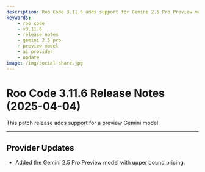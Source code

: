 ```yaml
---
description: Roo Code 3.11.6 adds support for Gemini 2.5 Pro Preview model with upper bound pricing for enhanced AI capabilities.
keywords:
    - roo code
    - v3.11.6
    - release notes
    - gemini 2.5 pro
    - preview model
    - ai provider
    - update
image: /img/social-share.jpg
---
```


# Roo Code 3.11.6 Release Notes (2025-04-04)

This patch release adds support for a preview Gemini model.

---

## Provider Updates

- Added the Gemini 2.5 Pro Preview model with upper bound pricing.
